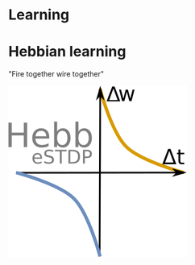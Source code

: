 # Learning 

# Hebbian learning 

"Fire together wire together"

![Hebbian learning](Hebb_eSTDP.png)

